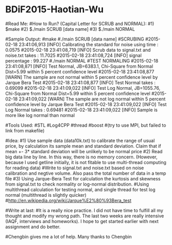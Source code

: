 # BDiF2015-Haotian-Wu

#Read Me:
#How to Run? (Capital Letter for SCRUB and NORMAL):
#1) $make
#2) $./main SCRUB [data name]
#3) $./main NORMAL

#Sample Output:
#make
#./main SCRUB [data name]
#SCRUBING
#2015-02-18 23:41:06,913 [INFO] Calibrating the standard for noise using time : 0.0575
#2015-02-18 23:41:08,719 [INFO] Scrub data to signal.txt and noise.txt takes : 11.7025
#2015-02-18 23:41:08,724 [INFO] signal percentage : 99.227
#./main NORMAL
#TEST NORMALING
#2015-02-18 23:41:08,871 [INFO] Test Normal, JB=6383.1, Chi-Square from Normal Dist=5.99 within 5 percent confidence level
#2015-02-18 23:41:08,877 [WARN] The sample are not normal within 5 percent confidence level by Jarque Bera Test
#2015-02-18 23:41:08,877 [INFO] Test Normal takes : 0.69099
#2015-02-18 23:41:09,022 [INFO] Test Log Normal, JB=1055.76, Chi-Square from Normal Dist=5.99 within 5 percent confidence level
#2015-02-18 23:41:09,022 [WARN] The sample are not log normal within 5 percent confidence level by Jarque Bera Test
#2015-02-18 23:41:09,022 [INFO] Test Log Normal takes : 0.69481
#2015-02-18 23:41:09,022 [INFO] Sample is more like log normal than normal 

#Tools Used:
#STL
#Log4CPP
#thread
#boost
#(try to use MPI, but failed to link from makefile)

#Idea:
#1) Use sample data (data10k.txt) to calibrate the range of usual price, by calculation its sample mean and standard deviation. Claim that if mean +- 3* standard deviation will be unlikely to be normal price
#2) Read big data line by line. In this way, there is no memory concern. (However, because I used getline initially, it is not fitable to use multi-thread computing for reading data)
     #Write to signal.txt and noise.txt based on noise calibration and negtive volume. Also pass the total number of data in a temp file
#3) Using Jarque-Bera Test for calculation the kurtosis and skewness from signal.txt to check normality or log-normal distribution. 
     #Using multithread calculation for testing normal, and single thread for test log normal (multithread is slightly quicker)
#http://en.wikipedia.org/wiki/Jarque%E2%80%93Bera_test

#Write at last:
#It is a really nice practice. I did not have time to fulfill all my thought and modify my wrong path. The last two weeks are really intensive (IAQF, interviews and homeworks). I hope to get started earlier with next assignment and do better.

#Chengbin gives me a lot of help. Many thanks to Chengbin